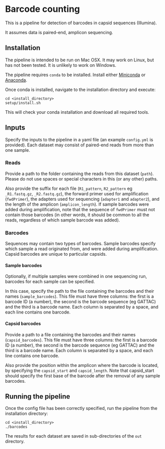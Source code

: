 # Barcode counting

This is a pipeline for detection of barcodes in capsid sequences (Illumina).

It assumes data is paired-end, amplicon sequencing.  

## Installation

The pipeline is intended to be run on Mac OSX.  It may work on Linux, but has not been tested.  It is unlikely to work on Windows.

The pipeline requires `conda` to be installed.  Install either [Miniconda](https://docs.conda.io/en/latest/miniconda.html) or [Anaconda](https://docs.anaconda.com/anaconda/install/).

Once conda is installed, navigate to the installation directory and execute:
```
cd <install_directory>
setup/install.sh
```

This will check your conda installation and download all required tools.

## Inputs

Specify the inputs to the pipeline in a yaml file (an example `config.yml` is provided).
Each dataset may consist of paired-end reads from more than one sample.

### Reads

Provide a path to the folder containing the reads from this dataset (`path`).  Please do not use spaces or special characters in this (or any other) paths.

Also provide the suffix for each file (`R1_pattern`, `R2_pattern` eg `_R1.fastq.gz`, `_R2.fastq.gz`), the forward primer used for amplification (`fwdPrimer`), the adapters used for sequencing (`adapter1` and `adapter2`), and the length of the amplicon (`amplicon_length`).   If sample barcodes were added during amplification, note that the sequence of `fwdPrimer` must not contain those barcodes (in other words, it should be common to all the reads, regardless of which sample barcode was added).

### Barcodes

Sequences may contain two types of barcodes. Sample barcodes specify which sample a read originated from, and were added during amplification.  Capsid barcodes are unique to particular capsids. 

#### Sample barcodes
Optionally, if multiple samples were combined in one sequencing run, barcodes for each sample can be specified.  

In this case, specify the path to the file containing the barcodes and their names (`sample_barcodes`).  This file must have three columns: the first is a barcode ID (a number), the second is the barcode sequence (eg GATTAC) and the third is a barcode name.  Each column is separated by a space, and each line contains one barcode. 

#### Capsid barcodes
Provide a path to a file containing the barcodes and their names (`capsid_barcodes`).  This file must have three columns: the first is a barcode ID (a number), the second is the barcode sequence (eg GATTAC) and the third is a barcode name.  Each column is separated by a space, and each line contains one barcode.

Also provide the position within the amplicon where the barcode is located, by specifying the `capsid_start` and `capsid_length`.  Note that capsid\_start should specify the first base of the barcode after the removal of any sample barcodes.

## Running the pipeline

Once the config file has been correctly specified, run the pipeline from the installation directory:

```
cd <install_directory>
./barcodes
```

The results for each dataset are saved in sub-directories of the `out` directory.
